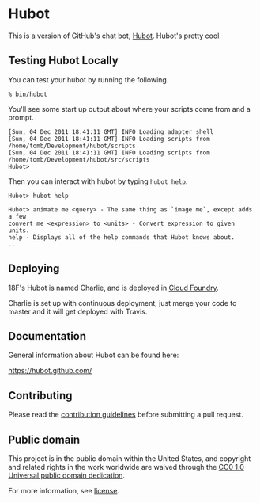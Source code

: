 # Hubot

This is a version of GitHub's chat bot, [Hubot](https://hubot.github.com/). Hubot's pretty cool.

## Testing Hubot Locally

You can test your hubot by running the following.

    % bin/hubot

You'll see some start up output about where your scripts come from and a
prompt.

    [Sun, 04 Dec 2011 18:41:11 GMT] INFO Loading adapter shell
    [Sun, 04 Dec 2011 18:41:11 GMT] INFO Loading scripts from /home/tomb/Development/hubot/scripts
    [Sun, 04 Dec 2011 18:41:11 GMT] INFO Loading scripts from /home/tomb/Development/hubot/src/scripts
    Hubot>

Then you can interact with hubot by typing `hubot help`.

    Hubot> hubot help

    Hubot> animate me <query> - The same thing as `image me`, except adds a few
    convert me <expression> to <units> - Convert expression to given units.
    help - Displays all of the help commands that Hubot knows about.
    ...

## Deploying

18F's Hubot is named Charlie, and is deployed in [Cloud Foundry](https://www.cloudfoundry.org/).

Charlie is set up with continuous deployment, just merge your code to master and
it will get deployed with Travis.

## Documentation

General information about Hubot can be found here:

https://hubot.github.com/

## Contributing

Please read the [contribution guidelines](CONTRIBUTING.md) before submitting a
pull request.

## Public domain

This project is in the public domain within the United States, and
copyright and related rights in the work worldwide are waived through
the [CC0 1.0 Universal public domain
dedication](https://creativecommons.org/publicdomain/zero/1.0/).

For more information, see [license](LICENSE.md).
